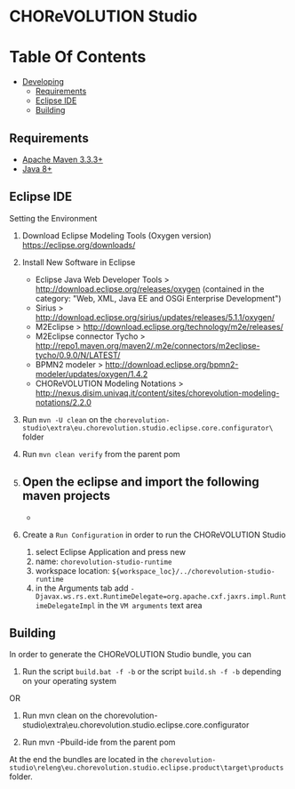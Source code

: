 # CHOReVOLUTION Studio


# Table Of Contents
* [Developing](#developing)
   * [Requirements](#requirements)
   * [Eclipse IDE](#eclipse-IDE)
   * [Building](#building)

## Requirements

* [Apache Maven 3.3.3+](https://maven.apache.org/install.html)
* [Java 8+](http://www.oracle.com/technetwork/java/javase/downloads/jdk8-downloads-2133151.html)

## Eclipse IDE
Setting the Environment

1) Download Eclipse Modeling Tools (Oxygen version) https://eclipse.org/downloads/

2) Install New Software in Eclipse
	- Eclipse Java Web Developer Tools > http://download.eclipse.org/releases/oxygen (contained in the category: "Web, XML, Java EE and OSGi Enterprise Development")
	- Sirius > http://download.eclipse.org/sirius/updates/releases/5.1.1/oxygen/
	- M2Eclipse > http://download.eclipse.org/technology/m2e/releases/
	- M2Eclipse connector Tycho > http://repo1.maven.org/maven2/.m2e/connectors/m2eclipse-tycho/0.9.0/N/LATEST/
	- BPMN2 modeler > http://download.eclipse.org/bpmn2-modeler/updates/oxygen/1.4.2
	- CHOReVOLUTION Modeling Notations > http://nexus.disim.univaq.it/content/sites/chorevolution-modeling-notations/2.2.0

3) Run `mvn -U clean` on the `chorevolution-studio\extra\eu.chorevolution.studio.eclipse.core.configurator\` folder

4) Run `mvn clean verify` from the parent pom

5) Open the eclipse and import the following maven projects
	-
	-
	

6) Create a `Run Configuration` in order to run the CHOReVOLUTION Studio
	1) select Eclipse Application and press new
	2) name: `chorevolution-studio-runtime`
	3) workspace location: `${workspace_loc}/../chorevolution-studio-runtime`
	4) in the Arguments tab add `-Djavax.ws.rs.ext.RuntimeDelegate=org.apache.cxf.jaxrs.impl.RuntimeDelegateImpl` in the `VM arguments` text area


## Building
In order to generate the CHOReVOLUTION Studio bundle, you can 

1) Run the script `build.bat -f -b` or the script `build.sh -f -b` depending on your operating system

OR

1) Run mvn clean on the chorevolution-studio\extra\eu.chorevolution.studio.eclipse.core.configurator

2) Run mvn -Pbuild-ide from the parent pom 

At the end the bundles are located in the `chorevolution-studio\releng\eu.chorevolution.studio.eclipse.product\target\products` folder.
